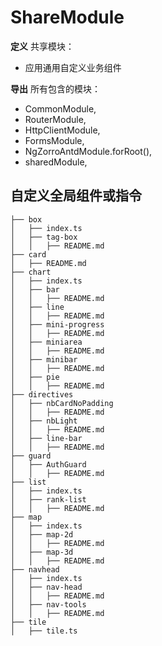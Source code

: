 # ShareModule

**定义** 共享模块：

- 应用通用自定义业务组件

**导出** 所有包含的模块：
 - CommonModule,
 - RouterModule,
 - HttpClientModule,
 - FormsModule,
 - NgZorroAntdModule.forRoot(),
 - sharedModule,



## 自定义全局组件或指令

```
├── box
│   ├── index.ts
│   ├── tag-box
│   │   ├── README.md
├── card
│   ├── README.md
├── chart
│   ├── index.ts
│   ├── bar
│   │   ├── README.md
│   ├── line
│   │   ├── README.md
│   ├── mini-progress
│   │   ├── README.md
│   ├── miniarea
│   │   ├── README.md
│   ├── minibar
│   │   ├── README.md
│   ├── pie
│   │   ├── README.md
├── directives
│   ├── nbCardNoPadding
│   │   ├── README.md
│   ├── nbLight
│   │   ├── README.md
│   ├── line-bar
│   │   ├── README.md
├── guard
│   ├── AuthGuard
│   │   ├── README.md
├── list
│   ├── index.ts
│   ├── rank-list
│   │   ├── README.md
├── map
│   ├── index.ts
│   ├── map-2d
│   │   ├── README.md
│   ├── map-3d
│   │   ├── README.md
├── navhead
│   ├── index.ts
│   ├── nav-head
│   │   ├── README.md
│   ├── nav-tools
│   │   ├── README.md
├── tile
│   ├── tile.ts

```
